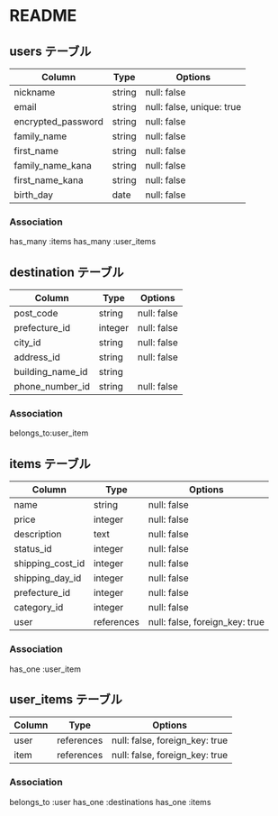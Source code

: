 # README

## users テーブル

| Column             | Type        | Options                   |
| ------------------ | ------      | ------------------------- |
| nickname           | string      | null: false               |
| email              | string      | null: false, unique: true | 
| encrypted_password | string      | null: false               |
| family_name        | string      | null: false               |
| first_name         | string      | null: false               |
| family_name_kana   | string      | null: false               |
| first_name_kana    | string      | null: false               |
| birth_day          | date        | null: false               |


### Association

has_many :items 
has_many :user_items


## destination テーブル

|Column           |	Type        | Options                        |
| --------------- | -------     | ------------------------------ |
|post_code	      | string      |	null: false                    |
|prefecture_id    | integer     |	null: false                    | 
|city_id          | string      |	null: false                    |
|address_id	      | string	    | null: false                    |
|building_name_id | string	    |                                |
|phone_number_id  | string	    | null: false                    |


### Association

belongs_to:user_item


## items テーブル

| Column             | Type        | Options                        |
| ------------------ | ------      | ------------------------------ |
| name               | string      | null: false                    |
| price              | integer     | null: false                    |
| description        | text        | null: false                    |
| status_id          | integer     | null: false                    |
| shipping_cost_id   | integer     | null: false                    |
| shipping_day_id    | integer     | null: false                    |
| prefecture_id      | integer     | null: false                    |
| category_id        | integer     | null: false                    |
| user               | references  | null: false, foreign_key: true |

### Association

has_one :user_item


## user_items テーブル


| Column             | Type        | Options                        |
| ------------------ | ------      | ------------------------------ |
| user            | references  | null: false, foreign_key: true |
| item            | references  | null: false, foreign_key: true |

### Association

belongs_to :user
has_one :destinations
has_one :items


